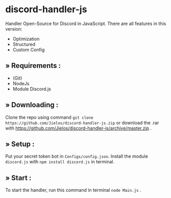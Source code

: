 # discord-handler-js
Handler Open-Source for Discord in JavaScript.
There are all features in this version:

 - Optimization
 - Structured
 - Custom Config

## » Requirements :

 - (Git)
 - NodeJs
 - Module Discord.js
 
## » Downloading : 

Clone the repo using command ` git clone https://github.com/Jielos/discord-handler-js.zip ` or download the .rar with https://github.com/Jielos/discord-handler-js/archive/master.zip .

## » Setup :

Put your secret token bot in ` Configs/config.json `. Install the module ` discord.js ` with ` npm install discord.js ` in terminal.

## » Start :

To start the handler, run this command in terminal ` node Main.js ` .
